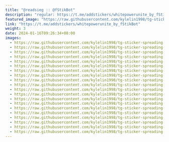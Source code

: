 ```yaml
---
title: "@readsieg :: @fStikBot"
description: "regular: https://t.me/addstickers/whitepowerunite_by_fStikBot"
featured_image: "https://raw.githubusercontent.com/kylelin1998/tg-sticker-spreading-worldwide-images/main/img/f09d4ec3-8e1b-46c1-abad-9840e6473e49.jpg"
link: "https://t.me/addstickers/whitepowerunite_by_fStikBot"
weight: 3
date: 2024-01-16T09:26:34+08:00
images:
  - https://raw.githubusercontent.com/kylelin1998/tg-sticker-spreading-worldwide-images/main/img/f09d4ec3-8e1b-46c1-abad-9840e6473e49.jpg
  - https://raw.githubusercontent.com/kylelin1998/tg-sticker-spreading-worldwide-images/main/img/ebced36c-6fe7-4fec-83e1-318486e8675e.jpg
  - https://raw.githubusercontent.com/kylelin1998/tg-sticker-spreading-worldwide-images/main/img/8acbb7f5-f8c9-4086-b856-719c7bc1229f.jpg
  - https://raw.githubusercontent.com/kylelin1998/tg-sticker-spreading-worldwide-images/main/img/7f6c2adc-ff86-4b5c-88dc-bb32f53e511b.jpg
  - https://raw.githubusercontent.com/kylelin1998/tg-sticker-spreading-worldwide-images/main/img/abfeb87b-f44e-4103-b0e7-8c6c0a3eca08.jpg
  - https://raw.githubusercontent.com/kylelin1998/tg-sticker-spreading-worldwide-images/main/img/db263973-eab7-41fa-b9e7-80753432ad18.jpg
  - https://raw.githubusercontent.com/kylelin1998/tg-sticker-spreading-worldwide-images/main/img/a4fb3cc9-f294-44d6-ab73-6b80cccf9c4b.jpg
  - https://raw.githubusercontent.com/kylelin1998/tg-sticker-spreading-worldwide-images/main/img/3ef894e6-bef7-4e75-a14f-9ac029007155.jpg
  - https://raw.githubusercontent.com/kylelin1998/tg-sticker-spreading-worldwide-images/main/img/11f7885f-4f67-44b1-883e-45777d07bc12.jpg
  - https://raw.githubusercontent.com/kylelin1998/tg-sticker-spreading-worldwide-images/main/img/952932af-933b-449c-b083-56dae4e6ba5e.jpg
  - https://raw.githubusercontent.com/kylelin1998/tg-sticker-spreading-worldwide-images/main/img/eb25a93f-769d-4aa8-811e-fdc3be421b59.jpg
  - https://raw.githubusercontent.com/kylelin1998/tg-sticker-spreading-worldwide-images/main/img/d88dda02-8cff-410d-8014-be747daff83d.jpg
  - https://raw.githubusercontent.com/kylelin1998/tg-sticker-spreading-worldwide-images/main/img/e5cd20a6-0b52-43e1-9df1-4f2f99547eff.jpg
  - https://raw.githubusercontent.com/kylelin1998/tg-sticker-spreading-worldwide-images/main/img/daf2fdd9-7b9c-4edf-a646-f90a95d99f35.jpg
  - https://raw.githubusercontent.com/kylelin1998/tg-sticker-spreading-worldwide-images/main/img/572b5ca1-7b72-495c-abb9-c1d4ce7a6320.jpg
  - https://raw.githubusercontent.com/kylelin1998/tg-sticker-spreading-worldwide-images/main/img/5ab9d610-2baa-45aa-a474-2cfaa9b7977d.jpg
  - https://raw.githubusercontent.com/kylelin1998/tg-sticker-spreading-worldwide-images/main/img/fa535211-709c-4d47-bdc5-21b7422dfea7.jpg
  - https://raw.githubusercontent.com/kylelin1998/tg-sticker-spreading-worldwide-images/main/img/209cb8a0-ec1c-4de4-8b28-63a386635c07.jpg
  - https://raw.githubusercontent.com/kylelin1998/tg-sticker-spreading-worldwide-images/main/img/c162f118-848b-4dc1-ad4b-799f5f180748.jpg
  - https://raw.githubusercontent.com/kylelin1998/tg-sticker-spreading-worldwide-images/main/img/288a9c8c-9c6d-433b-a7ef-af454183125b.jpg
---
```

